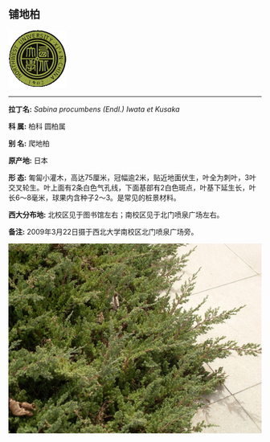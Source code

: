 ## 铺地柏

![西北大学校园网络植物志](../JPG/nwu.gif)

---

**拉丁名:**  _Sabina procumbens (Endl.) Iwata et Kusaka_

**科 属:** 柏科 圆柏属

**别 名:** 爬地柏

**原产地:** 日本

**形  态:** 匍匐小灌木，高达75厘米，冠幅逾2米，贴近地面伏生，叶全为刺叶，3叶交叉轮生。叶上面有2条白色气孔线，下面基部有2白色斑点，叶基下延生长，叶长6～8毫米，球果内含种子2～3。是常见的桩景材料。

**西大分布地:** 北校区见于图书馆左右；南校区见于北门喷泉广场左右。

**备注:** 2009年3月22日摄于西北大学南校区北门喷泉广场旁。

![铺地柏](../JPG/铺地柏2.JPG) 

